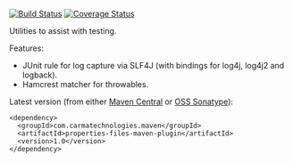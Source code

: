 [![Build Status](https://travis-ci.org/marccarre/commons-testing.png?branch=master)](https://travis-ci.org/marccarre/commons-testing) [![Coverage Status](https://coveralls.io/repos/marccarre/commons-testing/badge.png)](https://coveralls.io/r/marccarre/commons-testing)

Utilities to assist with testing.

Features:
  - JUnit rule for log capture via SLF4J (with bindings for log4j, log4j2 and logback).
  - Hamcrest matcher for throwables.

Latest version (from either [Maven Central](http://search.maven.org/#search%7Cga%7C1%7Ccom.carmatechnologies.maven) or [OSS Sonatype](https://oss.sonatype.org/#nexus-search;quick~com.carmatechnologies.maven)):

    
    <dependency>
      <groupId>com.carmatechnologies.maven</groupId>
      <artifactId>properties-files-maven-plugin</artifactId>
      <version>1.0</version>
    </dependency>
    
